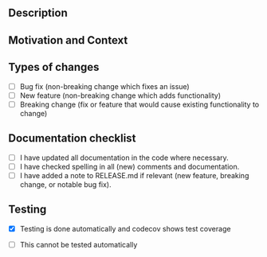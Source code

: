 ## Description
<!--- Describe your changes in detail -->

## Motivation and Context
<!--- Why is this change required? What problem does it solve? -->
<!--- If it fixes an open issue, please link to the issue here, using the 'fixes #<issue>' syntax. -->

## Types of changes
<!--- What types of changes does your code introduce? Put an `x` in all the boxes that apply: -->
- [ ] Bug fix (non-breaking change which fixes an issue)
- [ ] New feature (non-breaking change which adds functionality)
- [ ] Breaking change (fix or feature that would cause existing functionality to change)

## Documentation checklist
<!--- Go over all the following points, and put an `x` in all the boxes that apply. -->
- [ ] I have updated all documentation in the code where necessary.
- [ ] I have checked spelling in all (new) comments and documentation.
- [ ] I have added a note to RELEASE.md if relevant (new feature, breaking change, or notable bug fix).

## Testing
- [x] Testing is done automatically and codecov shows test coverage
- [ ] This cannot be tested automatically <!-- describe how it has been tested -->

